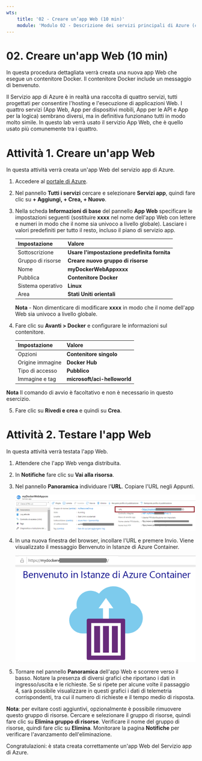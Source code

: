 ```yaml
---
wts:
    title: '02 - Creare un’app Web (10 min)'
    module: 'Modulo 02 - Descrizione dei servizi principali di Azure (carichi di lavoro)'
---
```

# 02. Creare un'app Web (10 min)

In questa procedura dettagliata verrà creata una nuova app Web che esegue un contenitore Docker. Il contenitore Docker include un messaggio di benvenuto. 

Il Servizio app di Azure è in realtà una raccolta di quattro servizi, tutti progettati per consentire l'hosting e l'esecuzione di applicazioni Web. I quattro servizi (App Web, App per dispositivi mobili, App per le API e App per la logica) sembrano diversi, ma in definitiva funzionano tutti in modo molto simile. In questo lab verrà usato il servizio App Web, che è quello usato più comunemente tra i quattro.

# Attività 1. Creare un'app Web 

In questa attività verrà creata un'app Web del servizio app di Azure. 

1. Accedere al [portale di Azure](http://portal.azure.com/). 

2. Nel pannello **Tutti i servizi** cercare e selezionare **Servizi app**, quindi fare clic su **+ Aggiungi, + Crea, + Nuovo**.

3. Nella scheda **Informazioni di base** del pannello **App Web** specificare le impostazioni seguenti (sostituire **xxxx** nel nome dell'app Web con lettere e numeri in modo che il nome sia univoco a livello globale). Lasciare i valori predefiniti per tutto il resto, incluso il piano di servizio app. 

    | Impostazione | Valore |
    | -- | -- |
    | Sottoscrizione | **Usare l'impostazione predefinita fornita** |
    | Gruppo di risorse | **Creare nuovo gruppo di risorse**|
    | Nome | **myDockerWebAppxxxx** |
    | Pubblica | **Contenitore Docker** |
    | Sistema operativo | **Linux** |
    | Area | **Stati Uniti orientali** |
    
    **Nota** - Non dimenticare di modificare **xxxx** in modo che il nome dell'app Web sia univoco a livello globale.

4. Fare clic su **Avanti > Docker** e configurare le informazioni sul contenitore.  

    | Impostazione | Valore |
    | -- | -- |
    | Opzioni | **Contenitore singolo** |
    | Origine immagine | **Docker Hub** |
    | Tipo di accesso | **Pubblico** |
    | Immagine e tag | **microsoft/aci-helloworld** |
    
 **Nota** Il comando di avvio è facoltativo e non è necessario in questo esercizio.

5. Fare clic su **Rivedi e crea** e quindi su **Crea**. 

# Attività 2. Testare l'app Web

In questa attività verrà testata l'app Web.

1. Attendere che l'app Web venga distribuita.

2. In **Notifiche** fare clic su **Vai alla risorsa**. 

3. Nel pannello **Panoramica** individuare l'**URL**. Copiare l'URL negli Appunti.

    ![Screenshot del pannello delle proprietà dell'app Web. L'URL è evidenziato.](../images/0801.png)

4. In una nuova finestra del browser, incollare l'URL e premere Invio. Viene visualizzato il messaggio Benvenuto in Istanze di Azure Container.

    ![Screenshot della pagina Benvenuto in Istanze di Azure Container.](../images/0802.png)

5. Tornare nel pannello **Panoramica** dell'app Web e scorrere verso il basso. Notare la presenza di diversi grafici che riportano i dati in ingresso/uscita e le richieste. Se si ripete per alcune volte il passaggio 4, sarà possibile visualizzare in questi grafici i dati di telemetria corrispondenti, tra cui il numero di richieste e il tempo medio di risposta. 

**Nota**: per evitare costi aggiuntivi, opzionalmente è possibile rimuovere questo gruppo di risorse. Cercare e selezionare il gruppo di risorse, quindi fare clic su **Elimina gruppo di risorse**. Verificare il nome del gruppo di risorse, quindi fare clic su **Elimina**. Monitorare la pagina **Notifiche** per verificare l'avanzamento dell'eliminazione.

Congratulazioni: è stata creata correttamente un'app Web del Servizio app di Azure.
